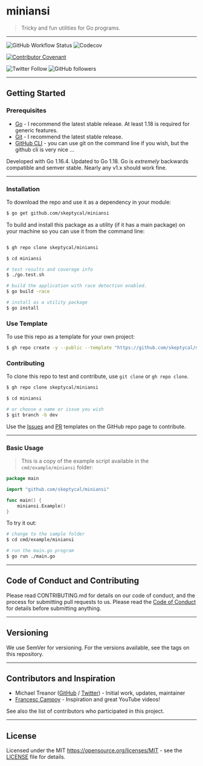 # miniansi

> Tricky and fun utilities for Go programs.

---

![GitHub Workflow Status](https://img.shields.io/github/workflow/status/skeptycal/miniansi/Go) ![Codecov](https://img.shields.io/codecov/c/github/skeptycal/miniansi)

[![Contributor Covenant](https://img.shields.io/badge/Contributor%20Covenant-v1.4%20adopted-ff69b4.svg)](code-of-conduct.md)

![Twitter Follow](https://img.shields.io/twitter/follow/skeptycal.svg?label=%40skeptycal&style=social) ![GitHub followers](https://img.shields.io/github/followers/skeptycal.svg?style=social)

---

## Getting Started

### Prerequisites

-   [Go](Go) - I recommend the latest stable release. At least 1.18 is required for generic features.
-   [Git](Git) - I recommend the latest stable release.
-   [GitHub CLI](cli) - you can use git on the command line if you wish, but the github cli is very nice ...

Developed with Go 1.16.4. Updated to Go 1.18. Go is _extremely_ backwards compatible and semver stable. Nearly any v1.x should work fine.

---

### Installation

To download the repo and use it as a dependency in your module:

```bash
$ go get github.com/skeptycal/miniansi
```

To build and install this package as a utility (if it has a main package) on your machine so you can use it from the command line:

```bash

$ gh repo clone skeptycal/miniansi

$ cd miniansi

# test results and coverage info
$ ./go.test.sh

# build the application with race detection enabled.
$ go build -race

# install as a utility package
$ go install
```

### Use Template

To use this repo as a template for your own project:

```sh
$ gh repo create -y --public --template "https://github.com/skeptycal/miniansi"
```

### Contributing

To clone this repo to test and contribute, use `git clone` or `gh repo clone`.

```sh
$ gh repo clone skeptycal/miniansi

$ cd miniansi

# or choose a name or issue you wish
$ git branch -b dev

```

Use the [Issues][issues] and [PR][pr] templates on the GitHub repo page to contribute.

---

### Basic Usage

> This is a copy of the example script available in the `cmd/example/miniansi` folder:

```go
package main

import "github.com/skeptycal/miniansi"

func main() {
    miniansi.Example()
}

```

To try it out:

```sh
# change to the sample folder
$ cd cmd/example/miniansi

# run the main.go program
$ go run ./main.go

```

---

## Code of Conduct and Contributing

Please read CONTRIBUTING.md for details on our code of conduct, and the process for submitting pull requests to us. Please read the [Code of Conduct](CODE_OF_CONDUCT.md) for details before submitting anything.

---

## Versioning

We use SemVer for versioning. For the versions available, see the tags on this repository.

---

## Contributors and Inspiration

-   Michael Treanor ([GitHub][github] / [Twitter][twitter]) - Initial work, updates, maintainer
-   [Francesc Campoy][campoy] - Inspiration and great YouTube videos!

See also the list of contributors who participated in this project.

---

## License

Licensed under the MIT <https://opensource.org/licenses/MIT> - see the [LICENSE](LICENSE) file for details.

[go]: (https://golang.org/)
[git]: (https://git-scm.com/)
[cli]: (https://cli.github.com/)
[twitter]: (https://www.twitter.com/skeptycal)
[github]: (https://github.com/skeptycal)
[campoy]: (https://github.com/campoy)
[fatih]: (https://github.com/fatih/color)
[issues]: (https://github.com/skeptycal/miniansi/issues)
[pr]: (https://github.com/skeptycal/miniansi/pulls)

